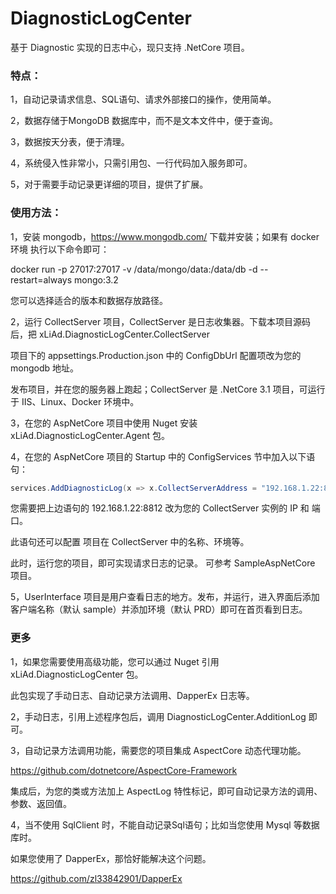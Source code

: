 # DiagnosticLogCenter

基于 Diagnostic 实现的日志中心，现只支持 .NetCore 项目。

### 特点：
1，自动记录请求信息、SQL语句、请求外部接口的操作，使用简单。

2，数据存储于MongoDB 数据库中，而不是文本文件中，便于查询。

3，数据按天分表，便于清理。

4，系统侵入性非常小，只需引用包、一行代码加入服务即可。

5，对于需要手动记录更详细的项目，提供了扩展。

### 使用方法：
1，安装 mongodb，https://www.mongodb.com/ 下载并安装；如果有 docker 环境 执行以下命令即可：

docker run -p 27017:27017 -v /data/mongo/data:/data/db -d --restart=always mongo:3.2

您可以选择适合的版本和数据存放路径。

2，运行 CollectServer 项目，CollectServer 是日志收集器。下载本项目源码后，把 xLiAd.DiagnosticLogCenter.CollectServer

项目下的 appsettings.Production.json 中的 ConfigDbUrl 配置项改为您的 mongodb 地址。

发布项目，并在您的服务器上跑起；CollectServer 是 .NetCore 3.1 项目，可运行于 IIS、Linux、Docker 环境中。

3，在您的 AspNetCore 项目中使用 Nuget 安装 xLiAd.DiagnosticLogCenter.Agent 包。

4，在您的 AspNetCore 项目的 Startup 中的 ConfigServices 节中加入以下语句：
```csharp
services.AddDiagnosticLog(x => x.CollectServerAddress = "192.168.1.22:8812");
```
您需要把上边语句的 192.168.1.22:8812 改为您的 CollectServer 实例的 IP 和 端口。

此语句还可以配置 项目在 CollectServer 中的名称、环境等。

此时，运行您的项目，即可实现请求日志的记录。 可参考 SampleAspNetCore 项目。

5，UserInterface 项目是用户查看日志的地方。发布，并运行，进入界面后添加客户端名称（默认 sample）并添加环境（默认 PRD）即可在首页看到日志。

### 更多
1，如果您需要使用高级功能，您可以通过 Nuget 引用 xLiAd.DiagnosticLogCenter 包。

此包实现了手动日志、自动记录方法调用、DapperEx 日志等。

2，手动日志，引用上述程序包后，调用 DiagnosticLogCenter.AdditionLog 即可。

3，自动记录方法调用功能，需要您的项目集成 AspectCore 动态代理功能。

https://github.com/dotnetcore/AspectCore-Framework

集成后，为您的类或方法加上 AspectLog 特性标记，即可自动记录方法的调用、参数、返回值。

4，当不使用 SqlClient 时，不能自动记录Sql语句；比如当您使用 Mysql 等数据库时。

如果您使用了 DapperEx，那恰好能解决这个问题。

https://github.com/zl33842901/DapperEx
